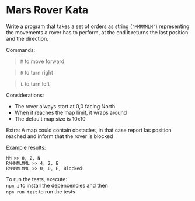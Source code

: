 # Mars Rover Kata

Write a program that takes a set of orders as string (`"MMRMMLM"`) representing the movements a rover has to perform, at the end it returns the last position and the direction.

Commands: 
> `M` to move forward

> `R` to turn right

> `L` to turn left

Considerations:
* The rover always start at 0,0 facing North
* When it reaches the map limit, it wraps around
* The default map size is 10x10

Extra: A map could contain obstacles, in that case report las position reached and inform that the rover is blocked


Example results:
```
MM >> 0, 2, N
RMMMMLMML >> 4, 2, E 
RMMMMLMML >> 0, 0, E, Blocked! 
```

To run the tests, execute:  
`npm i` to install the depencencies and then  
`npm run test` to run the tests
